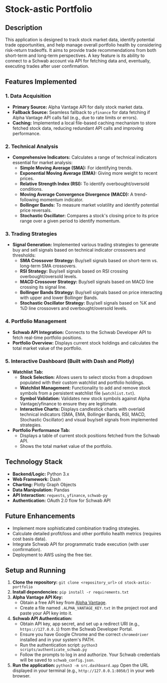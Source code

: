 # Stock-astic Portfolio

## Description
This application is designed to track stock market data, identify potential trade opportunities, and help manage overall portfolio health by considering risk-return tradeoffs. It aims to provide trade recommendations from both short-term and long-term perspectives. A key feature is its ability to connect to a Schwab account via API for fetching data and, eventually, executing trades after user confirmation.

## Features Implemented

### 1. Data Acquisition
- **Primary Source:** Alpha Vantage API for daily stock market data.
- **Fallback Source:** Seamless fallback to `yfinance` for data fetching if Alpha Vantage API calls fail (e.g., due to rate limits or errors).
- **Caching:** Implemented a local file-based caching mechanism to store fetched stock data, reducing redundant API calls and improving performance.

### 2. Technical Analysis
- **Comprehensive Indicators:** Calculates a range of technical indicators essential for market analysis:
    - **Simple Moving Average (SMA):** For identifying trends.
    - **Exponential Moving Average (EMA):** Giving more weight to recent prices.
    - **Relative Strength Index (RSI):** To identify overbought/oversold conditions.
    - **Moving Average Convergence Divergence (MACD):** A trend-following momentum indicator.
    - **Bollinger Bands:** To measure market volatility and identify potential price reversals.
    - **Stochastic Oscillator:** Compares a stock's closing price to its price range over a given period to identify momentum.

### 3. Trading Strategies
- **Signal Generation:** Implemented various trading strategies to generate buy and sell signals based on technical indicator crossovers and thresholds:
    - **SMA Crossover Strategy:** Buy/sell signals based on short-term vs. long-term SMA crossovers.
    - **RSI Strategy:** Buy/sell signals based on RSI crossing overbought/oversold levels.
    - **MACD Crossover Strategy:** Buy/sell signals based on MACD line crossing its signal line.
    - **Bollinger Bands Strategy:** Buy/sell signals based on price interacting with upper and lower Bollinger Bands.
    - **Stochastic Oscillator Strategy:** Buy/sell signals based on %K and %D line crossovers and overbought/oversold levels.

### 4. Portfolio Management
- **Schwab API Integration:** Connects to the Schwab Developer API to fetch real-time portfolio positions.
- **Portfolio Overview:** Displays current stock holdings and calculates the total market value of the portfolio.

### 5. Interactive Dashboard (Built with Dash and Plotly)
- **Watchlist Tab:**
    - **Stock Selection:** Allows users to select stocks from a dropdown populated with their custom watchlist and portfolio holdings.
    - **Watchlist Management:** Functionality to add and remove stock symbols from a persistent watchlist file (`watchlist.txt`).
    - **Symbol Validation:** Validates new stock symbols against Alpha Vantage/yfinance to ensure they are legitimate.
    - **Interactive Charts:** Displays candlestick charts with overlaid technical indicators (SMA, EMA, Bollinger Bands, RSI, MACD, Stochastic Oscillator) and visual buy/sell signals from implemented strategies.
- **Portfolio Performance Tab:**
    - Displays a table of current stock positions fetched from the Schwab API.
    - Shows the total market value of the portfolio.

## Technology Stack
- **Backend/Logic:** Python 3.x
- **Web Framework:** Dash
- **Charting:** Plotly Graph Objects
- **Data Manipulation:** Pandas
- **API Interaction:** `requests`, `yfinance`, `schwab-py`
- **Authentication:** OAuth 2.0 flow for Schwab API

## Future Enhancements
- Implement more sophisticated combination trading strategies.
- Calculate detailed profit/loss and other portfolio health metrics (requires cost basis data).
- Integrate Schwab API for programmatic trade execution (with user confirmation).
- Deployment to AWS using the free tier.

## Setup and Running
1.  **Clone the repository:**
    `git clone <repository_url>`
    `cd stock-astic-portfolio`
2.  **Install dependencies:**
    `pip install -r requirements.txt`
3.  **Alpha Vantage API Key:**
    - Obtain a free API key from [Alpha Vantage](https://www.alphavantage.co/).
    - Create a file named `.ALPHA_VANTAGE_KEY.txt` in the project root and paste your API key into it.
4.  **Schwab API Authentication:**
    - Obtain API key, app secret, and set up a redirect URI (e.g., `https://127.0.0.1`) from the Schwab Developer Portal.
    - Ensure you have Google Chrome and the correct `chromedriver` installed and in your system's PATH.
    - Run the authentication script:
        `python3 scripts/authenticate_schwab.py`
    - Follow the prompts to log in and authorize. Your Schwab credentials will be saved to `schwab_config.json`.
5.  **Run the application:**
    `python3 -m src.dashboard.app`
    Open the URL displayed in your terminal (e.g., `http://127.0.0.1:8050/`) in your web browser.
